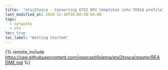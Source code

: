 ```yaml
---
title:  "etsi2tosca - Converting ETSI NFV templates into TOSCA profile"
last_modified_at: 2018-12-16T16:00:58-04:00
tags:
  - networks
  - nfv
toc: true
toc_label: "Getting Started"
---
```


{% remote_include https://raw.githubusercontent.com/josecastillolema/etsi2tosca/master/README.md %}
